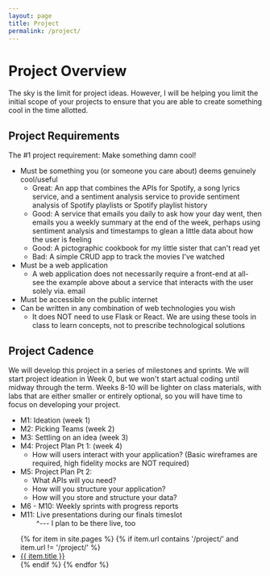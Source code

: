 ```yaml
---
layout: page
title: Project
permalink: /project/
---
```


# Project Overview

The sky is the limit for project ideas. However, I will be helping you limit the initial scope of your projects to ensure that you are able to create something cool in the time allotted.

## Project Requirements

The #1 project requirement:  Make something damn cool!

* Must be something you (or someone you care about) deems genuinely cool/useful
  * Great: An app that combines the APIs for Spotify, a song lyrics service, and a sentiment analysis service to provide sentiment analysis of Spotify playlists or Spotify playlist history
  * Good: A service that emails you daily to ask how your day went, then emails you a weekly summary at the end of the week, perhaps using sentiment analysis and timestamps to glean a little data about how the user is feeling
  * Good: A pictographic cookbook for my little sister that can't read yet
  * Bad: A simple CRUD app to track the movies I've watched
* Must be a web application
  * A web application does not necessarily require a front-end at all-  see the example above about a service that interacts with the user solely via. email
* Must be accessible on the public internet
* Can be written in any combination of web technologies you wish
  * It does NOT need to use Flask or React.  We are using these tools in class to learn concepts, not to prescribe technological solutions

## Project Cadence

We will develop this project in a series of milestones and sprints.  We will start project ideation in Week 0, but we won't start actual coding until midway through the term.  Weeks 8-10 will be lighter on class materials, with labs that are either smaller or entirely optional, so you will have time to focus on developing your project.

* M1: Ideation (week 1)
* M2: Picking Teams (week 2)
* M3: Settling on an idea (week 3)
* M4: Project Plan Pt 1: (week 4)
  * How will users interact with your application?  (Basic wireframes are required, high fidelity mocks are NOT required)
* M5: Project Plan Pt 2:
  * What APIs will you need?
  * How will you structure your application?
  * How will you store and structure your data?
* M6 - M10: Weekly sprints with progress reports
* M11: Live presentations during our finals timeslot<br>&nbsp;&nbsp;&nbsp;&nbsp;&nbsp;&nbsp;&nbsp; ^--- I plan to be there live, too


<ul>
    {% for item in site.pages %}
      {% if item.url contains '/project/' and item.url != '/project/' %}
        <li><a href="{{ item.url }}">{{ item.title }}</a></li>
      {% endif %}
    {% endfor %}
</ul>

